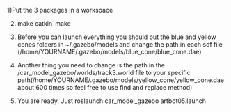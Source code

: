1)Put the 3 packages in a workspace

2) make catkin_make 
3) Before you can launch everything you should put the blue and yellow cones folders in  ~/.gazebo/models and change the path in each sdf file (/home/YOURNAME/.gazebo/models/blue_cone/blue_cone.dae)

4) Another thing you need to change is the path in the /car_model_gazebo/worlds/track3.world file to your specific path(/home/YOURNAME/.gazebo/models/yellow_cone/yellow_cone.dae about 600 times so feel free to use find and replace method)

5) You are ready. Just roslaunch car_model_gazebo artbot05.launch


